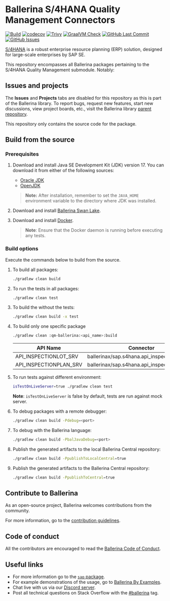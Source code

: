 # Ballerina S/4HANA Quality Management Connectors

[![Build](https://github.com/ballerina-platform/module-ballerinax-sap.s4hana.qm/actions/workflows/ci.yml/badge.svg)](https://github.com/ballerina-platform/module-ballerinax-sap.s4hana.qm/actions/workflows/ci.yml)
[![codecov](https://codecov.io/gh/ballerina-platform/module-ballerinax-sap.s4hana.qm/branch/main/graph/badge.svg)](https://codecov.io/gh/ballerina-platform/module-ballerinax-sap.s4hana.qm)
[![Trivy](https://github.com/ballerina-platform/module-ballerinax-sap.s4hana.qm/actions/workflows/trivy-scan.yml/badge.svg)](https://github.com/ballerina-platform/module-ballerinax-sap.s4hana.qm/actions/workflows/trivy-scan.yml)
[![GraalVM Check](https://github.com/ballerina-platform/module-ballerinax-sap.s4hana.qm/actions/workflows/build-with-bal-test-graalvm.yml/badge.svg)](https://github.com/ballerina-platform/module-ballerinax-sap.s4hana.qm/actions/workflows/build-with-bal-test-graalvm.yml)
[![GitHub Last Commit](https://img.shields.io/github/last-commit/ballerina-platform/module-ballerinax-sap.s4hana.qm.svg)](https://github.com/ballerina-platform/module-ballerinax-sap.s4hana.qm/commits/main)
[![GitHub Issues](https://img.shields.io/github/issues/ballerina-platform/ballerina-library/module/s4hana.svg?label=Open%20Issues)](https://github.com/ballerina-platform/ballerina-library/labels/module%2Fs4hana)

[S/4HANA](https://www.sap.com/india/products/erp/s4hana.html) is a robust enterprise resource planning (ERP) solution,
designed for large-scale enterprises by SAP SE.

This repository encompasses all Ballerina packages pertaining to the S/4HANA Quality Management submodule. Notably:

## Issues and projects

The **Issues** and **Projects** tabs are disabled for this repository as this is part of the Ballerina library. To
report bugs, request new features, start new discussions, view project boards, etc., visit the Ballerina
library [parent repository](https://github.com/ballerina-platform/ballerina-library).

This repository only contains the source code for the package.

## Build from the source

### Prerequisites

1. Download and install Java SE Development Kit (JDK) version 17. You can download it from either of the following
   sources:

    * [Oracle JDK](https://www.oracle.com/java/technologies/downloads/)
    * [OpenJDK](https://adoptium.net/)

   > **Note:** After installation, remember to set the `JAVA_HOME` environment variable to the directory where JDK was
   installed.

2. Download and install [Ballerina Swan Lake](https://ballerina.io/).

3. Download and install [Docker](https://www.docker.com/get-started).

   > **Note**: Ensure that the Docker daemon is running before executing any tests.

### Build options

Execute the commands below to build from the source.

1. To build all packages:

   ```bash
   ./gradlew clean build
   ```

2. To run the tests in all packages:

   ```bash
   ./gradlew clean test
   ```

3. To build the without the tests:

   ```bash
   ./gradlew clean build -x test
   ```

4. To build only one specific package

   ```bash
   ./gradlew clean :qm-ballerina:<api_name>:build
   ```

   |   API Name  |            Connector             |
   | ----------- | -------------------------------- |
   | API_INSPECTIONLOT_SRV | ballerinax/sap.s4hana.api_inspectionlot_srv |
   | API_INSPECTIONPLAN_SRV | ballerinax/sap.s4hana.api_inspectionplan_srv |

5. To run tests against different environment:

   ```bash
   isTestOnLiveServer=true ./gradlew clean test 
   ```
   **Note**: `isTestOnLiveServer` is false by default, tests are run against mock server.

6. To debug packages with a remote debugger:

   ```bash
   ./gradlew clean build -Pdebug=<port>
   ```

7. To debug with the Ballerina language:

   ```bash
   ./gradlew clean build -PbalJavaDebug=<port>
   ```

8. Publish the generated artifacts to the local Ballerina Central repository:

    ```bash
    ./gradlew clean build -PpublishToLocalCentral=true
    ```

9. Publish the generated artifacts to the Ballerina Central repository:

   ```bash
   ./gradlew clean build -PpublishToCentral=true
   ```

## Contribute to Ballerina

As an open-source project, Ballerina welcomes contributions from the community.

For more information, go to 
the [contribution guidelines](https://github.com/ballerina-platform/ballerina-lang/blob/master/CONTRIBUTING.md).

## Code of conduct

All the contributors are encouraged to read the [Ballerina Code of Conduct](https://ballerina.io/code-of-conduct).

## Useful links

* For more information go to the [`sap` package](https://lib.ballerina.io/ballerinax/sap/latest).
* For example demonstrations of the usage, go to [Ballerina By Examples](https://ballerina.io/learn/by-example/).
* Chat live with us via our [Discord server](https://discord.gg/ballerinalang).
* Post all technical questions on Stack Overflow with 
  the [#ballerina](https://stackoverflow.com/questions/tagged/ballerina) tag.
